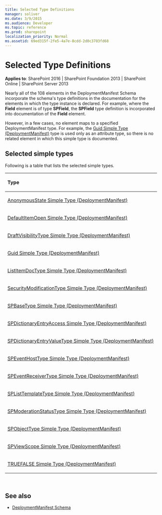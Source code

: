 ```yaml
---
title: Selected Type Definitions
manager: soliver
ms.date: 3/9/2015
ms.audience: Developer
ms.topic: reference
ms.prod: sharepoint
localization_priority: Normal
ms.assetid: 69ed315f-2fe5-4a7e-8cdd-2d0c3703fd68
---
```


# Selected Type Definitions

**Applies to**: SharePoint 2016 | SharePoint Foundation 2013 | SharePoint Online | SharePoint Server 2013

Nearly all of the 108 elements in the DeploymentManifest Schema incorporate the schema's type definitions in the documentation for the elements in which the type instance is declared. For example, where the **Field** element is of type **SPField**, the **SPField** type definition is incorporated into documentation of the **Field** element.

However, in a few cases, no element maps to a specified DeploymentManifest type. For example, the [Guid Simple Type (DeploymentManifest)](guid-simple-type-deploymentmanifest.md) type is used only as an attribute type, so there is no related element in which this simple type is documented.

## Selected simple types

Following is a table that lists the selected simple types.

<table>
<colgroup>
<col width="50%" />
</colgroup>
<thead>
<tr class="header">
<th align="left"><p>Type</p></th>
</tr>
</thead>
<tbody>
<tr class="odd">
<td align="left"><p><a href="anonymousstate-simple-type-deploymentmanifest.md">AnonymousState Simple Type (DeploymentManifest)</a></p></td>
</tr>
<tr class="even">
<td align="left"><p><a href="defaultitemopen-simple-type-deploymentmanifest.md">DefaultItemOpen Simple Type (DeploymentManifest)</a></p></td>
</tr>
<tr class="odd">
<td align="left"><p><a href="draftvisibilitytype-simple-type-deploymentmanifest.md">DraftVisibilityType Simple Type (DeploymentManifest)</a></p></td>
</tr>
<tr class="even">
<td align="left"><p><a href="guid-simple-type-deploymentmanifest.md">Guid Simple Type (DeploymentManifest)</a></p></td>
</tr>
<tr class="odd">
<td align="left"><p><a href="listitemdoctype-simple-type-deploymentmanifest.md">ListItemDocType Simple Type (DeploymentManifest)</a></p></td>
</tr>
<tr class="even">
<td align="left"><p><a href="securitymodificationtype-simple-type-deploymentmanifest.md">SecurityModificationType Simple Type (DeploymentManifest)</a></p></td>
</tr>
<tr class="odd">
<td align="left"><p><a href="spbasetype-simple-type-deploymentmanifest.md">SPBaseType Simple Type (DeploymentManifest)</a></p></td>
</tr>
<tr class="even">
<td align="left"><p><a href="spdictionaryentryaccess-simple-type-deploymentmanifest.md">SPDictionaryEntryAccess Simple Type (DeploymentManifest)</a></p></td>
</tr>
<tr class="odd">
<td align="left"><p><a href="spdictionaryentryvaluetype-simple-type-deploymentmanifest.md">SPDictionaryEntryValueType Simple Type (DeploymentManifest)</a></p></td>
</tr>
<tr class="even">
<td align="left"><p><a href="speventhosttype-simple-type-deploymentmanifest.md">SPEventHostType Simple Type (DeploymentManifest)</a></p></td>
</tr>
<tr class="odd">
<td align="left"><p><a href="speventreceivertype-simple-type-deploymentmanifest.md">SPEventReceiverType Simple Type (DeploymentManifest)</a></p></td>
</tr>
<tr class="even">
<td align="left"><p><a href="splisttemplatetype-simple-type-deploymentmanifest.md">SPListTemplateType Simple Type (DeploymentManifest)</a></p></td>
</tr>
<tr class="odd">
<td align="left"><p><a href="spmoderationstatustype-simple-type-deploymentmanifest.md">SPModerationStatusType Simple Type (DeploymentManifest)</a></p></td>
</tr>
<tr class="even">
<td align="left"><p><a href="spobjecttype-simple-type-deploymentmanifest.md">SPObjectType Simple Type (DeploymentManifest)</a></p></td>
</tr>
<tr class="odd">
<td align="left"><p><a href="spviewscope-simple-type-deploymentmanifest.md">SPViewScope Simple Type (DeploymentManifest)</a></p></td>
</tr>
<tr class="even">
<td align="left"><p><a href="truefalse-simple-type-deploymentmanifest.md">TRUEFALSE Simple Type (DeploymentManifest)</a></p></td>
</tr>
</tbody>
</table>

<br/>

## See also

- [DeploymentManifest Schema](deploymentmanifest-schema.md)








